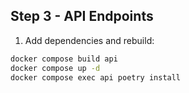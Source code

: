 ## Step 3 - API Endpoints

1. Add dependencies and rebuild:
```bash
docker compose build api
docker compose up -d
docker compose exec api poetry install
